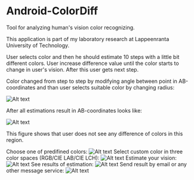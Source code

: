 Android-ColorDiff
=================

Tool for analyzing human's vision color recognizing.

This application is part of my laboratory research at Lappeenranta University of Technology. 

User selects color and then he should estimate 10 steps with a little bit different colors. User increase difference value until the color starts to change in user's vision. After this user gets next step. 

Color changed from step to step by modifying angle between point in AB-coordinates and than user selects suitable color by changing radius:

![Alt text](/img/img_1.png "")

After all estimations result in AB-coordinates looks like:

![Alt text](/img/img_2.png "")

This figure shows that user does not see any difference of colors in this region. 

Choose one of predifined colors:
![Alt text](/img/app_scr_1.png "")
Select custom color in three color spaces (RGB/CIE LAB/CIE LCH):
![Alt text](/img/app_scr_2.png "")
Estimate your vision:
![Alt text](/img/app_scr_3.png "")
See results of estimation:
![Alt text](/img/app_scr_4.png "")
Send result by email or any other message service: 
![Alt text](/img/app_scr_5.png "")